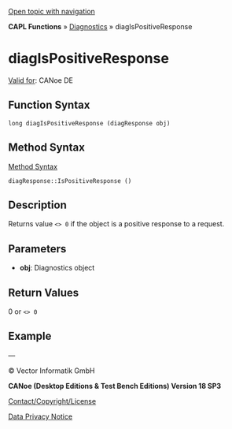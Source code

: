 [Open topic with navigation](../../../../../CANoeDEFamily.htm#Topics/CAPLFunctions/Diagnostics/Functions/CAPLfunctionDiagIsPositiveResponse.md)

**CAPL Functions** » [Diagnostics](../CAPLfunctionsDiagnosticsOverview.md) » diagIsPositiveResponse

# diagIsPositiveResponse

[Valid for](../../../Shared/FeatureAvailability.md): CANoe DE

## Function Syntax

```
long diagIsPositiveResponse (diagResponse obj)
```

## Method Syntax

[Method Syntax](../../../Shared/CAPL/General/ClassesAndObjects.md)

```
diagResponse::IsPositiveResponse ()
```

## Description

Returns value `<> 0` if the object is a positive response to a request.

## Parameters

- **obj**: Diagnostics object

## Return Values

0 or `<> 0`

## Example

—

© Vector Informatik GmbH

**CANoe (Desktop Editions & Test Bench Editions) Version 18 SP3**

[Contact/Copyright/License](../../../Shared/ContactCopyrightLicense.md)

[Data Privacy Notice](https://www.vector.com/int/en/company/get-info/privacy-policy/)